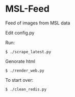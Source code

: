 MSL-Feed
========

Feed of images from MSL data

Edit config.py

Run:

    $ ./scrape_latest.py

Genorate html

    $ ./render_web.py


To start over:

    $ ./clean_redis.py

